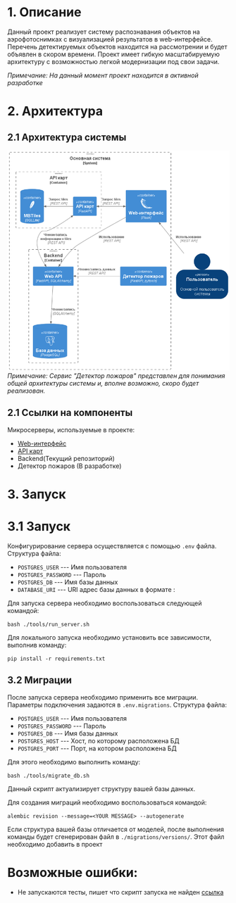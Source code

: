 # 1. Описание
Данный проект реализует систему распознавания объектов на аэрофотоснимках с визуализацией результатов в web-интерфейсе.
Перечень детектируемых объектов находится на рассмотрении и будет объявлен в скором времени.
Проект имеет гибкую масштабируемую архитектуру с возможностью легкой модернизации под свои задачи. 

*Примечание: На данный момент проект находится в активной разработке*
# 2. Архитектура

## 2.1 Архитектура системы

![](docs/System_architecture.png)
*Примечание: Сервис "Детектор пожаров" представлен для понимания общей архитектуры системы и, вполне возможно,
скоро будет реализован.*

## 2.1 Ссылки на компоненты

Микросерверы, используемые в проекте:

 - [Web-интерфейс](https://github.com/betepok506/aerial_photo_web_interface)
 - [API карт](https://github.com/betepok506/map_api)
 - Backend(Текущий репозиторий)
 - Детектор пожаров (В разработке)
# 3. Запуск

# 3.1 Запуск
Конфигурирование сервера осуществляется с помощью `.env` файла.
Структура файла:
 - `POSTGRES_USER` --- Имя пользователя 
 - `POSTGRES_PASSWORD` --- Пароль 
 - `POSTGRES_DB` --- Имя базы данных
 - `DATABASE_URI` --- URI адрес базы данных в формате <HOST>:<PORT>


Для запуска сервера необходимо воспользоваться следующей командой:
```commandline
bash ./tools/run_server.sh
```
Для локального запуска необходимо установить все зависимости, выполнив команду:
```commandline
pip install -r requirements.txt
```


## 3.2 Миграции
После запуска сервера необходимо применить все миграции. Параметры подключения задаются в `.env.migrations`.
Структура файла:
 - `POSTGRES_USER` --- Имя пользователя
 - `POSTGRES_PASSWORD` --- Пароль
 - `POSTGRES_DB` --- Имя базы данных
 - `POSTGRES_HOST` --- Хост, по которому расположена БД
 - `POSTGRES_PORT` --- Порт, на котором расположена БД

Для этого необходимо выполнить команду:
```commandline
bash ./tools/migrate_db.sh
```
Данный скрипт актуализирует структуру вашей  базы данных.


Для создания миграций необходимо воспользоваться командой:
```commandline
alembic revision --message=<YOUR MESSAGE> --autogenerate
```
Если структура вашей базы отличается от моделей, после выполнения команды будет сгенерирован файл  в `./migrations/versions/`.
Этот файл необходимо добавить в проект

# Возможные ошибки:
 - Не запускаются тесты, пишет что скрипт запуска не найден [ссылка](https://stackoverflow.com/questions/55131660/docker-exec-cannot-execute-script-inside-container)